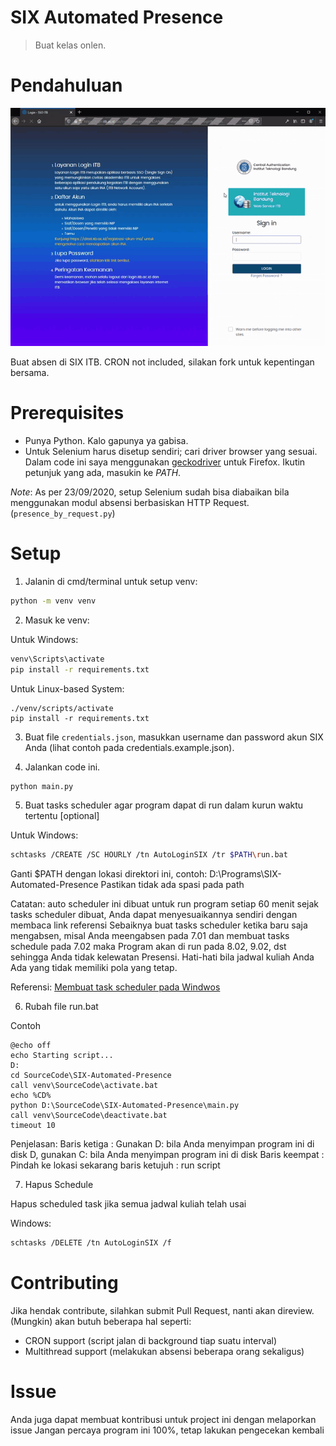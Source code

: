 # SIX Automated Presence

> Buat kelas onlen.

# Pendahuluan

![Working proof](./proof.gif)

Buat absen di SIX ITB. CRON not included, silakan fork untuk kepentingan bersama.

# Prerequisites

- Punya Python. Kalo gapunya ya gabisa.
- Untuk Selenium harus disetup sendiri; cari driver browser yang sesuai. Dalam code ini saya menggunakan [geckodriver](https://github.com/mozilla/geckodriver/releases) untuk Firefox. Ikutin petunjuk yang ada, masukin ke _*PATH*_.

_Note_: As per 23/09/2020, setup Selenium sudah bisa diabaikan bila menggunakan modul absensi berbasiskan HTTP Request. (`presence_by_request.py`)

# Setup

1. Jalanin di cmd/terminal untuk setup venv:

```bash
python -m venv venv
```

2. Masuk ke venv:

Untuk Windows:

```bash
venv\Scripts\activate
pip install -r requirements.txt
```

Untuk Linux-based System:

```
./venv/scripts/activate
pip install -r requirements.txt
```

3. Buat file `credentials.json`, masukkan username dan password akun SIX Anda (lihat contoh pada credentials.example.json).

4. Jalankan code ini.

```bash
python main.py
```


5. Buat tasks scheduler agar program dapat di run dalam kurun waktu tertentu [optional]

Untuk Windows:

```bash
schtasks /CREATE /SC HOURLY /tn AutoLoginSIX /tr $PATH\run.bat
```


Ganti $PATH dengan lokasi direktori ini, contoh: D:\Programs\SIX-Automated-Presence
Pastikan tidak ada spasi pada path

Catatan: 
auto scheduler ini dibuat untuk run program setiap 60 menit sejak tasks scheduler dibuat, Anda dapat menyesuaikannya sendiri dengan membaca link referensi
Sebaiknya buat tasks scheduler ketika baru saja mengabsen, misal Anda meengabsen pada 7.01 dan membuat tasks schedule pada 7.02 maka Program akan di run pada 8.02, 9.02, dst sehingga Anda tidak kelewatan Presensi.
Hati-hati bila jadwal kuliah Anda Ada yang tidak memiliki pola yang tetap.

Referensi: [Membuat task scheduler pada Windwos](https://docs.microsoft.com/en-us/windows-server/administration/windows-commands/schtasks)

6. Rubah file run.bat


Contoh
```
@echo off
echo Starting script...
D:
cd SourceCode\SIX-Automated-Presence
call venv\SourceCode\activate.bat
echo %CD%
python D:\SourceCode\SIX-Automated-Presence\main.py
call venv\SourceCode\deactivate.bat
timeout 10
```

Penjelasan:
Baris ketiga : Gunakan D: bila Anda menyimpan program ini di disk D, gunakan C: bila Anda menyimpan program ini di disk 
Baris keempat : Pindah ke lokasi sekarang
baris ketujuh : run script


7. Hapus Schedule

Hapus scheduled task jika semua jadwal kuliah telah usai

Windows:

```bash
schtasks /DELETE /tn AutoLoginSIX /f
```

# Contributing

Jika hendak contribute, silahkan submit Pull Request, nanti akan direview. (Mungkin) akan butuh beberapa hal seperti:

- CRON support (script jalan di background tiap suatu interval)
- Multithread support (melakukan absensi beberapa orang sekaligus)

# Issue
Anda juga dapat membuat kontribusi untuk project ini dengan melaporkan issue
Jangan percaya program ini 100%, tetap lakukan pengecekan kembali
